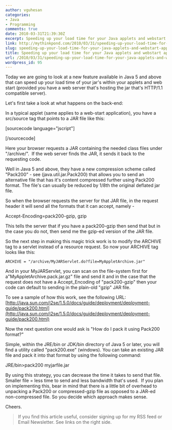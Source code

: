 ```yaml
---
author: vguhesan
categories:
- Java
- Programming
comments: true
date: 2010-03-31T21:39:30Z
excerpt: Speeding up your load time for your Java applets and webstart applications
link: http://mythinkpond.com/2010/03/31/speeding-up-your-load-time-for-your-java-applets-and-webstart-applications/
slug: speeding-up-your-load-time-for-your-java-applets-and-webstart-applications
title: Speeding up your load time for your Java applets and webstart applications
url: /2010/03/31/speeding-up-your-load-time-for-your-java-applets-and-webstart-applications/
wordpress_id: 95
---
```


Today we are going to look at a new feature available in Java 5 and above that can speed up your load time of your jar's within your applets and web start (provided you have a web server that's hosting the jar that's HTTP/1.1 compatible server).

Let's first take a look at what happens on the back-end:

In a typical applet (same applies to a web-start application), you have a src/source tag that points to a JAR file like this:

[sourcecode language="jscript"]

<applet CODE = "com.MyApplet.class" ARCHIVE = "/archive/MyAppletArchive.jar">
</applet>

[/sourcecode]

Here your browser requests a JAR containing the needed class files under "/archive/".  If the web server finds the JAR, it sends it back to the requesting code.

Well in Java 5 and above, they have a new compression scheme called "Pack200" - see (java.util.jar.Pack200) that allows you to send an alternative file that has it's content compressed further using Pack200 format. The file's can usually be reduced by 1/8th the original deflated jar file.

So when the browser requests the server for that JAR file, in the request header it will send all the formats that it can accept, namely -

Accept-Encoding=pack200-gzip, gzip

This tells the server that if you have a pack200-gzip then send that but in the case you do not, then send me the gzip-ed version of the JAR file.

So the next step in making this magic trick work is to modify the ARCHIVE tag to a servlet instead of a resource request. So now your ARCHIVE tag looks like this:

    
    
    
    
    ARCHIVE = "/archive/MyJARServlet.do?file=MyAppletArchive.jar"
    





And in your MyJARServlet, you can scan on the file-system first for a"MyAppletArchive.pack.jar.gz" file and send it and in the case that the request does not have a Accept_Encoding of "pack200-gzip" then your code can default to sending in the plain-old "gzip" JAR file.

To see a sample of how this work, see the following URL:
[http://java.sun.com/j2se/1.5.0/docs/guide/deployment/deployment-guide/pack200.html](http://java.sun.com/j2se/1.5.0/docs/guide/deployment/deployment-guide/pack200.html)

Now the next question one would ask is "How do I pack it using Pack200 format?"

Simple, within the JRE/bin or JDK/bin directory of Java 5 or later, you will find a utility called "pack200.exe" (windows). You can take an existing JAR file and pack it into that format by using the following command:

JRE/bin>pack200 myjarfile.jar

By using this strategy, you can decrease the time it takes to send that file. Smaller file = less time to send and less bandwidth that's used.  If you plan on implementing this, bear in mind that there is a little bit of overhead to unpacking a Pack200 or compressed-gzip file as opposed to a JAR-ed non-compressed file. So you decide which approach makes sense.

Cheers.



<blockquote>If you find this article useful, consider signing up for my RSS feed or Email Newsletter. See links on the right side.</blockquote>

